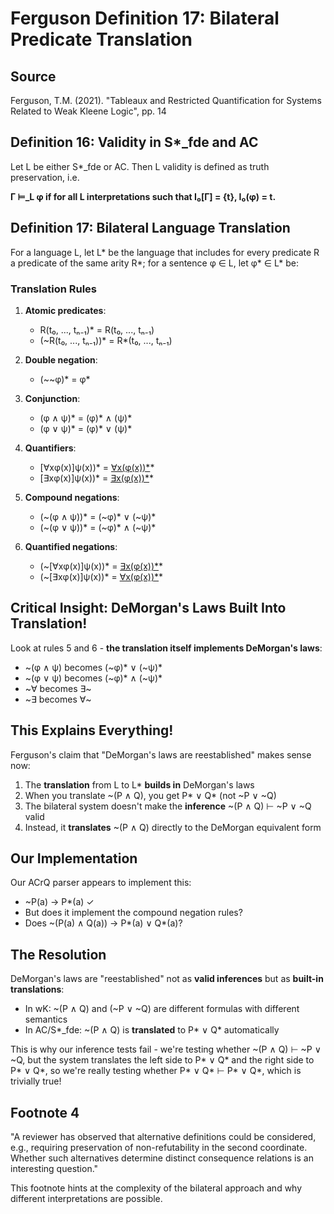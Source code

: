 # Ferguson Definition 17: Bilateral Predicate Translation

## Source
Ferguson, T.M. (2021). "Tableaux and Restricted Quantification for Systems Related to Weak Kleene Logic", pp. 14

## Definition 16: Validity in S*_fde and AC
Let L be either S*_fde or AC. Then L validity is defined as truth preservation, i.e.

**Γ ⊨_L φ if for all L interpretations such that I₀[Γ] = {t}, I₀(φ) = t.**

## Definition 17: Bilateral Language Translation

For a language L, let L* be the language that includes for every predicate R a predicate of the same arity R*; for a sentence φ ∈ L, let φ* ∈ L* be:

### Translation Rules

1. **Atomic predicates**: 
   - R(t₀, ..., tₙ₋₁)* = R(t₀, ..., tₙ₋₁) 
   - (~R(t₀, ..., tₙ₋₁))* = R*(t₀, ..., tₙ₋₁)

2. **Double negation**: 
   - (~~φ)* = φ*

3. **Conjunction**: 
   - (φ ∧ ψ)* = (φ)* ∧ (ψ)*
   - (φ ∨ ψ)* = (φ)* ∨ (ψ)*

4. **Quantifiers**:
   - [∀xφ(x)]ψ(x))* = [∀x(φ(x))*](ψ(x))*
   - [∃xφ(x)]ψ(x))* = [∃x(φ(x))*](ψ(x))*

5. **Compound negations**:
   - (~(φ ∧ ψ))* = (~φ)* ∨ (~ψ)* 
   - (~(φ ∨ ψ))* = (~φ)* ∧ (~ψ)*

6. **Quantified negations**:
   - (~[∀xφ(x)]ψ(x))* = [∃x(φ(x))*](~ψ(x))*
   - (~[∃xφ(x)]ψ(x))* = [∀x(φ(x))*](~ψ(x))*

## Critical Insight: DeMorgan's Laws Built Into Translation!

Look at rules 5 and 6 - **the translation itself implements DeMorgan's laws**:
- ~(φ ∧ ψ) becomes (~φ)* ∨ (~ψ)*
- ~(φ ∨ ψ) becomes (~φ)* ∧ (~ψ)*
- ~∀ becomes ∃~
- ~∃ becomes ∀~

## This Explains Everything!

Ferguson's claim that "DeMorgan's laws are reestablished" makes sense now:
1. The **translation** from L to L* **builds in** DeMorgan's laws
2. When you translate ~(P ∧ Q), you get P* ∨ Q* (not ~P ∨ ~Q)
3. The bilateral system doesn't make the **inference** ~(P ∧ Q) ⊢ ~P ∨ ~Q valid
4. Instead, it **translates** ~(P ∧ Q) directly to the DeMorgan equivalent form

## Our Implementation

Our ACrQ parser appears to implement this:
- ~P(a) → P*(a) ✓
- But does it implement the compound negation rules?
- Does ~(P(a) ∧ Q(a)) → P*(a) ∨ Q*(a)?

## The Resolution

DeMorgan's laws are "reestablished" not as **valid inferences** but as **built-in translations**:
- In wK: ~(P ∧ Q) and (~P ∨ ~Q) are different formulas with different semantics
- In AC/S*_fde: ~(P ∧ Q) is **translated** to P* ∨ Q* automatically

This is why our inference tests fail - we're testing whether ~(P ∧ Q) ⊢ ~P ∨ ~Q, but the system translates the left side to P* ∨ Q* and the right side to P* ∨ Q*, so we're really testing whether P* ∨ Q* ⊢ P* ∨ Q*, which is trivially true!

## Footnote 4

"A reviewer has observed that alternative definitions could be considered, e.g., requiring preservation of non-refutability in the second coordinate. Whether such alternatives determine distinct consequence relations is an interesting question."

This footnote hints at the complexity of the bilateral approach and why different interpretations are possible.